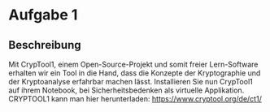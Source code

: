 # Aufgabe 1

## Beschreibung

Mit CrypTool1, einem Open-Source-Projekt
und somit freier Lern-Software erhalten wir ein Tool in die Hand, dass die Konzepte der
Kryptographie und der Kryptoanalyse erfahrbar machen lässt. Installieren Sie nun CrypTool1
auf ihrem Notebook, bei Sicherheitsbedenken als virtuelle Applikation.
CRYPTOOL1 kann man hier herunterladen: https://www.cryptool.org/de/ct1/
